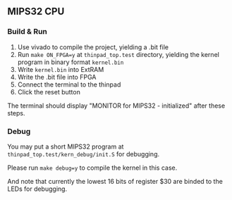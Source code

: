 ## MIPS32 CPU

### Build & Run

1. Use vivado to compile the project, yielding a .bit file
2. Run `make ON_FPGA=y`  at `thinpad_top.test` directory, yielding the kernel program in binary format `kernel.bin`
3. Write `kernel.bin` into ExtRAM
4. Write the .bit file into FPGA
5. Connect the terminal to the thinpad
6. Click the reset button

The terminal should display "MONITOR for MIPS32 - initialized" after these steps.

### Debug

You may put a short MIPS32 program at `thinpad_top.test/kern_debug/init.S` for debugging.

Please run `make debug=y` to compile the kernel in this case.

And note that currently the lowest 16 bits of register $30 are binded to the LEDs for debugging.
